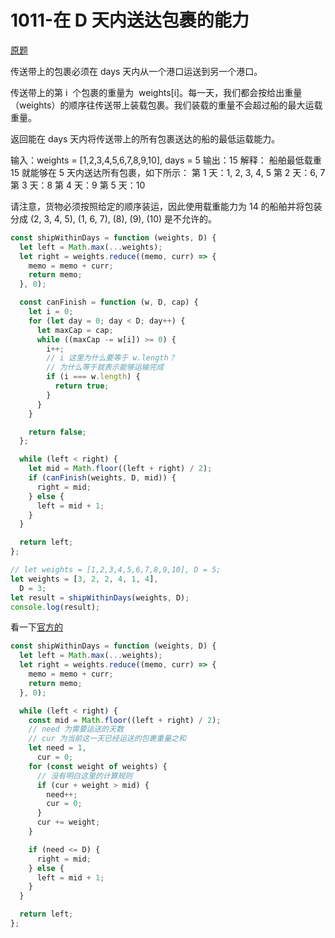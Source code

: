 # 1011-在 D 天内送达包裹的能力

[原题](https://leetcode-cn.com/problems/capacity-to-ship-packages-within-d-days/)

传送带上的包裹必须在 days 天内从一个港口运送到另一个港口。

传送带上的第 i  个包裹的重量为  weights[i]。每一天，我们都会按给出重量（weights）的顺序往传送带上装载包裹。我们装载的重量不会超过船的最大运载重量。

返回能在 days 天内将传送带上的所有包裹送达的船的最低运载能力。

输入：weights = [1,2,3,4,5,6,7,8,9,10], days = 5
输出：15
解释：
船舶最低载重 15 就能够在 5 天内送达所有包裹，如下所示：
第 1 天：1, 2, 3, 4, 5
第 2 天：6, 7
第 3 天：8
第 4 天：9
第 5 天：10

请注意，货物必须按照给定的顺序装运，因此使用载重能力为 14 的船舶并将包装分成 (2, 3, 4, 5), (1, 6, 7), (8), (9), (10) 是不允许的。

```javascript
const shipWithinDays = function (weights, D) {
  let left = Math.max(...weights);
  let right = weights.reduce((memo, curr) => {
    memo = memo + curr;
    return memo;
  }, 0);

  const canFinish = function (w, D, cap) {
    let i = 0;
    for (let day = 0; day < D; day++) {
      let maxCap = cap;
      while ((maxCap -= w[i]) >= 0) {
        i++;
        // i 这里为什么要等于 w.length？
        // 为什么等于就表示能够运输完成
        if (i === w.length) {
          return true;
        }
      }
    }

    return false;
  };

  while (left < right) {
    let mid = Math.floor((left + right) / 2);
    if (canFinish(weights, D, mid)) {
      right = mid;
    } else {
      left = mid + 1;
    }
  }

  return left;
};

// let weights = [1,2,3,4,5,6,7,8,9,10], D = 5;
let weights = [3, 2, 2, 4, 1, 4],
  D = 3;
let result = shipWithinDays(weights, D);
console.log(result);
```

看一下[官方的](https://leetcode-cn.com/problems/capacity-to-ship-packages-within-d-days/solution/zai-d-tian-nei-song-da-bao-guo-de-neng-l-ntml/)

```javascript
const shipWithinDays = function (weights, D) {
  let left = Math.max(...weights);
  let right = weights.reduce((memo, curr) => {
    memo = memo + curr;
    return memo;
  }, 0);

  while (left < right) {
    const mid = Math.floor((left + right) / 2);
    // need 为需要运送的天数
    // cur 为当前这一天已经运送的包裹重量之和
    let need = 1,
      cur = 0;
    for (const weight of weights) {
      // 没有明白这里的计算规则
      if (cur + weight > mid) {
        need++;
        cur = 0;
      }
      cur += weight;
    }

    if (need <= D) {
      right = mid;
    } else {
      left = mid + 1;
    }
  }

  return left;
};
```
